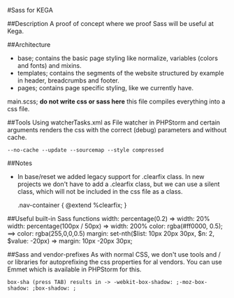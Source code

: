 #Sass for KEGA

##Description
A proof of concept where we proof Sass will be useful at Kega.

##Architecture
- base; contains the basic page styling like normalize, variables (colors and fonts) and mixins.
- templates; contains the segments of the website structured by example in header, breadcrumbs and footer.
- pages; contains page specific styling, like we currently have.

main.scss; **do not write css or sass here** this file compiles everything into a css file.

##Tools
Using watcherTasks.xml as File watcher in PHPStorm and certain arguments renders the css with the correct (debug) parameters and without cache.

	--no-cache --update --sourcemap --style compressed


##Notes
- In base/reset we added legacy support for .clearfix class. In new projects we don't have to add a .clearfix class, but we can use a silent class, which will not be included in the css file as a class.


	.nav-container {
		@extend %clearfix;
	}
	
##Useful built-in Sass functions
	width: percentage(0.2) => width: 20%
	width: percentage(100px / 50px) => width: 200%
	color: rgba(#ff0000, 0.5); ==> color: rgba(255,0,0,0.5)
	margin: set-nth($list: 10px 20px 30px, $n: 2, $value: -20px) => margin: 10px -20px 30px;

##Sass and vendor-prefixes
As with normal CSS, we don't use tools and / or libraries for autoprefixing the css properties for al vendors.
You can use Emmet which is available in PHPStorm for this.

	box-sha (press TAB) results in -> -webkit-box-shadow: ;-moz-box-shadow: ;box-shadow: ;
